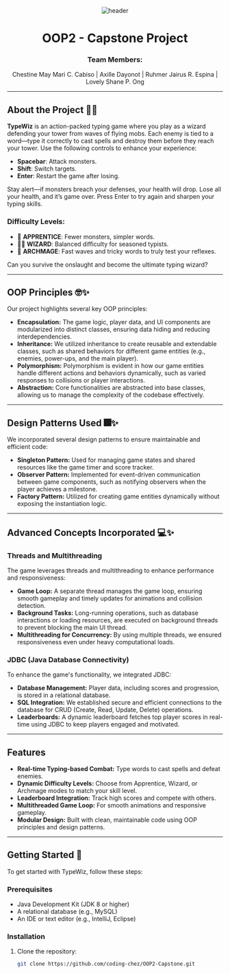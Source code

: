 <div align="center">
  
  ![header](https://github.com/user-attachments/assets/b8695295-c3da-4a86-9a07-5cce7052490d)
  
</div>

<div align="center">
  
# OOP2 - Capstone Project

</div>

<div align="center">
  
<h3>
Team Members:
</h3>

<p>
Chestine May Mari C. Cabiso |
Axille Dayonot |
Ruhmer Jairus R. Espina |
Lovely Shane P. Ong
</p>

</div>

---

## About the Project 💜✨

**TypeWiz** is an action-packed typing game where you play as a wizard defending your tower from waves of flying mobs. Each enemy is tied to a word—type it correctly to cast spells and destroy them before they reach your tower. Use the following controls to enhance your experience:
- **Spacebar**: Attack monsters.
- **Shift**: Switch targets.
- **Enter**: Restart the game after losing.

Stay alert—if monsters breach your defenses, your health will drop. Lose all your health, and it’s game over. Press Enter to try again and sharpen your typing skills.

### Difficulty Levels:
- 💫 **APPRENTICE**: Fewer monsters, simpler words.
- 🧙‍♂️ **WIZARD**: Balanced difficulty for seasoned typists.
- 🔮 **ARCHMAGE**: Fast waves and tricky words to truly test your reflexes.

Can you survive the onslaught and become the ultimate typing wizard?

---

## OOP Principles 🤓✨

Our project highlights several key OOP principles:

- **Encapsulation:** The game logic, player data, and UI components are modularized into distinct classes, ensuring data hiding and reducing interdependencies.
- **Inheritance:** We utilized inheritance to create reusable and extendable classes, such as shared behaviors for different game entities (e.g., enemies, power-ups, and the main player).
- **Polymorphism:** Polymorphism is evident in how our game entities handle different actions and behaviors dynamically, such as varied responses to collisions or player interactions.
- **Abstraction:** Core functionalities are abstracted into base classes, allowing us to manage the complexity of the codebase effectively.

---

## Design Patterns Used 🎆✨

We incorporated several design patterns to ensure maintainable and efficient code:

- **Singleton Pattern:** Used for managing game states and shared resources like the game timer and score tracker.
- **Observer Pattern:** Implemented for event-driven communication between game components, such as notifying observers when the player achieves a milestone.
- **Factory Pattern:** Utilized for creating game entities dynamically without exposing the instantiation logic.

---

## Advanced Concepts Incorporated 💻✨

### Threads and Multithreading
The game leverages threads and multithreading to enhance performance and responsiveness:
- **Game Loop:** A separate thread manages the game loop, ensuring smooth gameplay and timely updates for animations and collision detection.
- **Background Tasks:** Long-running operations, such as database interactions or loading resources, are executed on background threads to prevent blocking the main UI thread.
- **Multithreading for Concurrency:** By using multiple threads, we ensured responsiveness even under heavy computational loads.

### JDBC (Java Database Connectivity)
To enhance the game's functionality, we integrated JDBC:
- **Database Management:** Player data, including scores and progression, is stored in a relational database.
- **SQL Integration:** We established secure and efficient connections to the database for CRUD (Create, Read, Update, Delete) operations.
- **Leaderboards:** A dynamic leaderboard fetches top player scores in real-time using JDBC to keep players engaged and motivated.

---

## Features
- **Real-time Typing-based Combat:** Type words to cast spells and defeat enemies.
- **Dynamic Difficulty Levels:** Choose from Apprentice, Wizard, or Archmage modes to match your skill level.
- **Leaderboard Integration:** Track high scores and compete with others.
- **Multithreaded Game Loop:** For smooth animations and responsive gameplay.
- **Modular Design:** Built with clean, maintainable code using OOP principles and design patterns.

---

## Getting Started 🚀

To get started with TypeWiz, follow these steps:

### Prerequisites
- Java Development Kit (JDK 8 or higher)
- A relational database (e.g., MySQL)
- An IDE or text editor (e.g., IntelliJ, Eclipse)

### Installation
1. Clone the repository:
   ```bash
   git clone https://github.com/coding-chez/OOP2-Capstone.git
